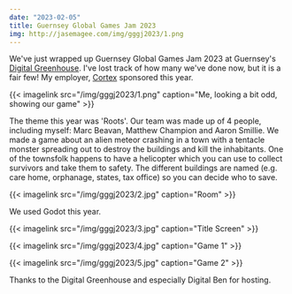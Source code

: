 ```yaml
---
date: "2023-02-05"
title: Guernsey Global Games Jam 2023
img: http://jasemagee.com/img/gggj2023/1.png
---
```


We've just wrapped up Guernsey Global Games Jam 2023 at Guernsey's [Digital Greenhouse](https://digitalgreenhouse.gg/). I've lost track of how many we've done now, but it is a fair few! My employer, [Cortex](https://cortex.gg) sponsored this year.

{{< imagelink src="/img/gggj2023/1.png" caption="Me, looking a bit odd, showing our game" >}}

The theme this year was 'Roots'. Our team was made up of 4 people, including myself: Marc Beavan, Matthew Champion and Aaron Smillie. We made a game about an alien meteor crashing in a town with a tentacle monster spreading out to destroy the buildings and kill the inhabitants. One of the townsfolk happens to have a helicopter which you can use to collect survivors and take them to safety. The different buildings are named (e.g. care home, orphanage, states, tax office) so you can decide who to save.

{{< imagelink src="/img/gggj2023/2.jpg" caption="Room" >}}

We used Godot this year.

{{< imagelink src="/img/gggj2023/3.jpg" caption="Title Screen" >}}

{{< imagelink src="/img/gggj2023/4.jpg" caption="Game 1" >}}

{{< imagelink src="/img/gggj2023/5.jpg" caption="Game 2" >}}

Thanks to the Digital Greenhouse and especially Digital Ben for hosting.